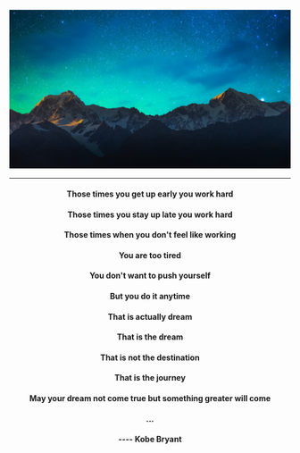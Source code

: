 ![img](.\assets\p.png)

------



#### <center>Those times you get up early you work hard</center>

#### <center>Those times you stay up late you work hard</center>

#### <center>Those times when you don't feel like working</center>

#### <center>You are too tired  </center>

#### <center>You don't want to push yourself</center>

#### <center>But you do it anytime </center>

#### <center>That is actually dream</center>

#### <center>That is the dream</center>

#### <center>That is not the destination</center>

#### <center>That is the journey</center>

#### <center> May your dream not come true but something greater will come</center>

#### <center> ...</center>

#### <center>---- Kobe Bryant</center>


